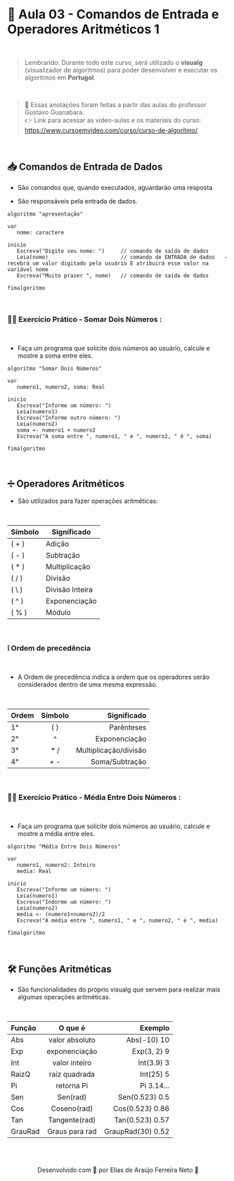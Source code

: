 # 🔢 Aula 03 - Comandos de Entrada e Operadores Aritméticos 1 

<br>

> Lembrando: Durante todo este curso, será utilizado o **visualg** (visualizador de algoritmos) para poder desenvolver e executar os algoritmos em **Portugol**.

<br>

> 🖖 Essas anotações foram feitas a partir das aulas do professor Gustavo Guanabara. <br>
> 👉 Link para acessar as vídeo-aulas e os materiais do curso: https://www.cursoemvideo.com/curso/curso-de-algoritmo/

<br>

## 📥 **Comandos de Entrada de Dados**



- São comandos que, quando executados, aguardarão uma resposta.

- São responsáveis pela entrada de dados.



````
algoritmo "apresentação"

var
   nome: caractere

inicio
   Escreva("Digite seu nome: ")     // comando de saída de dados
   Leia(nome)                       // comando de ENTRADA de dados   - recebrá um valor digitado pelo usuário E atribuirá esse valor na variável nome
   Escreva("Muito prazer ", nome)   // comando de saída de dados

fimalgoritmo
````

<br>

### 🏋️‍♂️ **Exercício Prático - Somar Dois Números :**

<br>

- Faça um programa que solicite dois números ao usuário, calcule e mostre a soma entre eles.

````
algoritmo "Somar Dois Números"

var
   numero1, numero2, soma: Real

inicio
   Escreva("Informe um número: ")
   Leia(numero1)
   Escreva("Informe outro número: ")
   Leia(numero2)
   soma <- numero1 + numero2
   Escreva("A soma entre ", numero1, " e ", numero2, " é ", soma)
      
fimalgoritmo
````

<br>

## ➗ **Operadores Aritméticos**

- São utilizados para fazer operações aritméticas:

<br>

Símbolo   | Significado
--------- | ------
( + ) | Adição
( - ) | Subtração
( * ) | Multiplicação
( / ) | Divisão
( \ ) | Divisão Inteira
( ^ ) | Exponenciação
( % ) | Módulo

<br>

### ❕ **Ordem de precedência**

<br>

- A Ordem de precedência indica a ordem que os operadores serão considerados dentro de uma mesma expressão.

<br>

Ordem | Símbolo | Significado
:--------- | :------: | -------:
1° | ( ) | Parênteses
2° | ^ | Exponenciação
3° | _*_ / | Multiplicação/divisão
4° | _+_ _-_ | Soma/Subtração

<br>

### 🏋️‍♂️ **Exercício Prático - Média Entre Dois Números :**

<br>

- Faça um programa que solicite dois números ao usuário, calcule e mostre a média entre eles.

````
algoritmo "Média Entre Dois Números"

var
   numero1, numero2: Inteiro
   media: Real

inicio
   Escreva("Informe um número: ")
   Leia(numero1)
   Escreva("Indorme um número: ")
   Leia(numero2)
   media <- (numero1+numero2)/2
   Escreva("A média entre ", numero1, " e ", numero2, " é ", media)

fimalgoritmo
````

<br>

## 🛠 Funções Aritméticas

- São funcionalidades do próprio visualg que servem para realizar mais algumas operações aritméticas.

<br>

Função | O que é | Exemplo
:--------- | :------: | -------:
Abs | valor absoluto | Abs(-10) 10
Exp | exponenciação | Exp(3, 2) 9
Int | valor inteiro | Int(3.9) 3
RaizQ | raiz quadrada | Int(25) 5
Pi | retorna Pi | Pi 3.14...
Sen | Sen(rad) | Sen(0.523) 0.5
Cos | Coseno(rad) | Cos(0.523) 0.86
Tan | Tangente(rad) | Tan(0.523) 0.57
GrauRad | Graus para rad | GraupRad(30) 0.52

<br><br>

<p align="center"> Desenvolvido com 💙 por Elias de Araújo Ferreira Neto 👋 <p>

